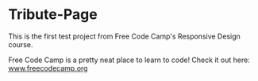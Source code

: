 # Tribute-Page

This is the first test project from Free Code Camp's Responsive Design course.

Free Code Camp is a pretty neat place to learn to code! Check it out here: www.freecodecamp.org
